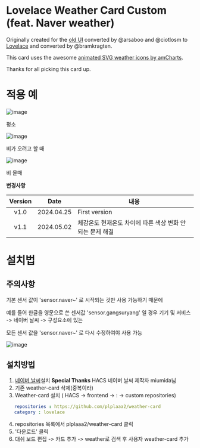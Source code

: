 # Lovelace Weather Card Custom (feat. Naver weather)

Originally created for the [old UI](https://community.home-assistant.io/t/custom-ui-weather-state-card-with-a-question/23008) converted by @arsaboo and @ciotlosm to [Lovelace](https://community.home-assistant.io/t/custom-ui-weather-state-card-with-a-question/23008/291) and converted by @bramkragten. 

This card uses the awesome [animated SVG weather icons by amCharts](https://www.amcharts.com/free-animated-svg-weather-icons/).

Thanks for all picking this card up.

# 적용 예

![image](https://github.com/plplaaa2/HA-weather-card-custom/assets/124797654/17ff189d-5a7e-4c97-8838-1cdc1886e2ac)

 평소

![image](https://github.com/plplaaa2/HA-weather-card-custom/assets/124797654/62c5b8c0-efb1-46ce-98d1-e4aba81b76a4)

비가 오려고 할 때

![image](https://github.com/plplaaa2/HA-weather-card-custom/assets/124797654/ba486511-69c9-4576-8465-4f42550ed77b)

비 올때

**변경사항**

| Version | Date        | 내용              |
| :-----: | :---------: | --------------------------------------------------------------------------------------- |
| v1.0  | 2024.04.25  | First version  |
| v1.1  | 2024.05.02  | 체감온도 현재온도 차이에 따른 색상 변화 안되는 문제 해결  |


# 설치법

## 주의사항

기본 센서 값이 'sensor.naver~' 로 시작되는 것만 사용 가능하기 때문에

예를 들어 한글을 영문으로 쓴 센서값 'sensor.gangsuryang' 일 경우 기기 및 서비스 -> 네이버 날씨 -> 구성요소에 있는 

모든 센서 값을 'sensor.naver~' 로 다시 수정하여야 사용 가능

![image](https://github.com/plplaaa2/HA-weather-card-custom/assets/124797654/bf9cdd58-a41e-439f-b35d-f1776ff557c1)

## 설치방법

1. [네이버 날씨](https://github.com/miumida/naver_weather)설치
   **Special Thanks** HACS 네이버 날씨 제작자 miumida님
2. 기존 weather-card 삭제(중복이라)
3. Weather-card 설치 ( HACS -> frontend -> : -> custom repositories)
```yaml
   repositories : https://github.com/plplaaa2/weather-card
   category : lovelace
```
4. repositories 목록에서 plplaaa2/weather-card 클릭
5. '다운로드' 클릭
6. 대쉬 보드 편집 -> 카드 추가 -> weather로 검색 후 사용자 weather-card 추가
